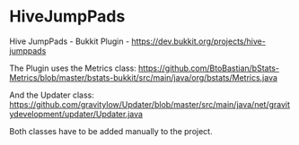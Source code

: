 # HiveJumpPads
Hive JumpPads - Bukkit Plugin - https://dev.bukkit.org/projects/hive-jumppads

The Plugin uses the Metrics class:
https://github.com/BtoBastian/bStats-Metrics/blob/master/bstats-bukkit/src/main/java/org/bstats/Metrics.java

And the Updater class: 
https://github.com/gravitylow/Updater/blob/master/src/main/java/net/gravitydevelopment/updater/Updater.java

Both classes have to be added manually to the project. 
